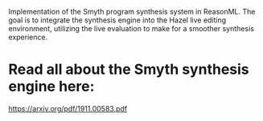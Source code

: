 Implementation of the Smyth program synthesis system in ReasonML. The goal is to integrate the synthesis engine into the Hazel live editing environment,
utilizing the live evaluation to make for a smoother synthesis experience. 

# Read all about the Smyth synthesis engine here:
https://arxiv.org/pdf/1911.00583.pdf
